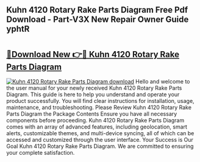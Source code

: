 ## Kuhn 4120 Rotary Rake Parts Diagram Free Pdf Download - Part-V3X New Repair Owner Guide yphtR

# <h2><a href="http://dfupbm.blite.top/?on=Kuhn+4120+Rotary+Rake+Parts+Diagram">🔗Download New 👉🔴 Kuhn 4120 Rotary Rake Parts Diagram</a></h2>

[![Kuhn 4120 Rotary Rake Parts Diagram download](https://i.imgur.com/lujVjoI.png)](http://dfupbm.blite.top/?on=Kuhn+4120+Rotary+Rake+Parts+Diagram)
Hello and welcome to the user manual for your newly received Kuhn 4120 Rotary Rake Parts Diagram. This guide is here to help you understand and operate your product successfully. You will find clear instructions for installation, usage, maintenance, and troubleshooting. Please Review Kuhn 4120 Rotary Rake Parts Diagram the Package Contents Ensure you have all necessary components before proceeding. Kuhn 4120 Rotary Rake Parts Diagram comes with an array of advanced features, including geolocation, smart alerts, customizable themes, and multi-device syncing, all of which can be accessed and customized through the user interface. Your Success is Our Goal Kuhn 4120 Rotary Rake Parts Diagram. We are committed to ensuring your complete satisfaction.
